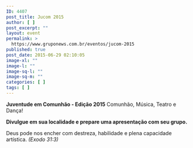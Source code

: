 ```yaml
---
ID: 4407
post_title: Jucom 2015
author: [ ]
post_excerpt: ""
layout: event
permalink: >
  https://www.gruponews.com.br/eventos/jucom-2015
published: true
post_date: 2015-06-29 02:10:05
image-xl: ""
image-l: ""
image-sq-l: ""
image-sq-m: ""
categories: [ ]
tags: [ ]
---
```

<strong>Juventude em Comunhão - Edição 2015</strong>
Comunhão, Música, Teatro e Dança!

<strong>Divulgue em sua localidade e prepare uma apresentação com seu grupo.</strong>

Deus pode nos encher com destreza, habilidade e plena capacidade artística.<em><em><em>
<em>(Exodo 31:3)</em></em></em></em>
